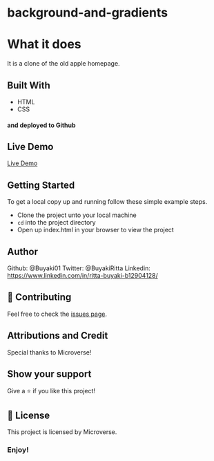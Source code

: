 # background-and-gradients

# What it does
It is a clone of the old apple homepage.

## Built With
- HTML
- CSS
#### and deployed to Github

## Live Demo

[Live Demo](https://admiring-kalam-42d8ae.netlify.com/)

## Getting Started

To get a local copy up and running follow these simple example steps.
- Clone the project unto your local machine
- `cd` into the project directory
- Open up index.html in your browser to view the project

## Author
Github: @Buyaki01
Twitter: @BuyakiRitta
Linkedin: https://www.linkedin.com/in/ritta-buyaki-b12904128/

## 🤝 Contributing

Feel free to check the [issues page](https://github.com/Buyaki01/background-and-gradients/issues).

## Attributions and Credit
Special thanks to Microverse!

## Show your support

Give a ⭐️ if you like this project!

## 📝 License

This project is licensed by Microverse.

### Enjoy!
